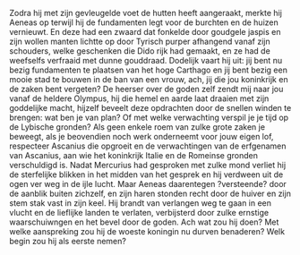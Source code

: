 Zodra hij met zijn gevleugelde voet de hutten heeft aangeraakt, merkte hij Aeneas op terwijl hij de fundamenten legt voor de burchten en de huizen vernieuwt. En deze had een zwaard dat fonkelde door goudgele jaspis en zijn wollen manten lichtte op door Tyrisch purper afhangend vanaf zijn schouders, welke geschenken die Dido rijk had gemaakt, en ze had de weefselfs verfraaid met dunne gouddraad. Dodelijk vaart hij uit: jij bent nu bezig fundamenten te plaatsen van het hoge Carthago en jij bent bezig een mooie stad te bouwen in de ban van een vrouw, ach, jij die jou koninkrijk en de zaken bent vergeten? De heerser over de goden zelf zendt mij naar jou vanaf de heldere Olympus, hij die hemel en aarde laat draaien met zijn goddelijke macht, hijzelf beveelt deze opdrachten door de snellen winden te brengen: wat ben je van plan? Of met welke verwachting verspil je je tijd op de Lybische gronden? Als geen enkele roem van zulke grote zaken je beweegt, als je beovendien noch werk onderneemt voor jouw eigen lof, respecteer Ascanius die opgroeit en de verwachtingen van de erfgenamen van Ascanius, aan wie het koninkrijk Italie en de Romeinse gronden verschuldigd is. Nadat Mercurius had gesproken met zulke mond verliet hij de sterfelijke blikken in het midden van het gesprek en hij verdween uit de ogen ver weg in de ijle lucht. Maar Aeneas daarentegen ?versteende? door de aanblik buiten zichzelf, en zijn haren stonden recht door de huiver en zijn stem stak vast in zijn keel. Hij brandt van verlangen weg te gaan in een vlucht en de lieflijke landen te verlaten, verbijsterd door zulke ernstige waarschuiwngen en het bevel door de goden. Ach wat zou hij doen? Met welke aanspreking zou hij de woeste koningin nu durven benaderen? Welk begin zou hij als eerste nemen?